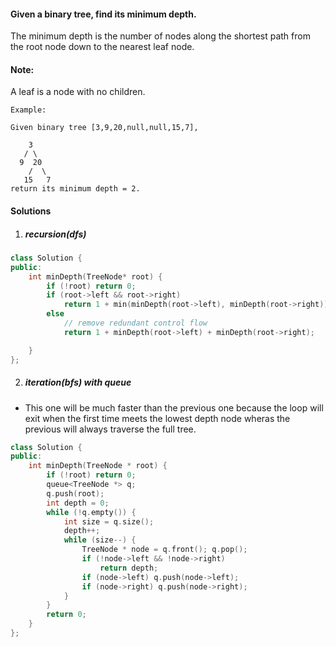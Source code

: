 #### Given a binary tree, find its minimum depth.

The minimum depth is the number of nodes along the shortest path from the root node down to the nearest leaf node.

#### Note: 
A leaf is a node with no children.

```
Example:

Given binary tree [3,9,20,null,null,15,7],

    3
   / \
  9  20
    /  \
   15   7
return its minimum depth = 2.
```

#### Solutions

1. ##### recursion(dfs)

```c++
class Solution {
public:
    int minDepth(TreeNode* root) {
        if (!root) return 0;
        if (root->left && root->right)
            return 1 + min(minDepth(root->left), minDepth(root->right));
        else
            // remove redundant control flow
            return 1 + minDepth(root->left) + minDepth(root->right);

    }
};
```

2. ##### iteration(bfs) with queue

- This one will be much faster than the previous one because the loop will exit when the first time meets the lowest depth node wheras the previous will always traverse the full tree.

```c++
class Solution {
public:
    int minDepth(TreeNode * root) {
        if (!root) return 0;
        queue<TreeNode *> q;
        q.push(root);
        int depth = 0;
        while (!q.empty()) {
            int size = q.size();
            depth++;
            while (size--) {
                TreeNode * node = q.front(); q.pop();
                if (!node->left && !node->right)
                    return depth;
                if (node->left) q.push(node->left);
                if (node->right) q.push(node->right);
            }
        }
        return 0;
    }
};
```